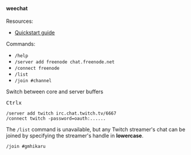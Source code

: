 #### weechat

Resources:

- [Quickstart guide](https://weechat.org/files/doc/stable/weechat_quickstart.en.html#core_vs_plugins)

Commands:

- `/help`
- `/server add freenode chat.freenode.net`
- `/connect freenode`
- `/list`
- `/join #channel`

Switch between core and server buffers

<kbd>Ctrl</kbd><kbd>x</kbd>


```
/server add twitch irc.chat.twitch.tv/6667
/connect twitch -password=oauth:......
```
The `/list` command is unavailable, but any Twitch streamer's chat can be joined by specifying the streamer's handle in **lowercase**.
```
/join #gmhikaru
```